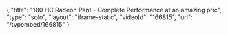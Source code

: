 {
    "title": "180 HC Radeon Pant - Complete Performance at an amazing pric",
    "type": "solo",
    "layout": "iframe-static",
    "videoId": "166815",
    "url": "\/tvpembed\/166815"
}